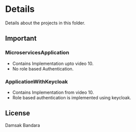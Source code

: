 # Details

Details about the projects in this folder.

## Important 

### MicroservicesApplication
- Contains Implementation upto video 10. 
- No role based Authentication. 

### ApplicationWithKeycloak
- Contains Implementation from video 10.
- Role based authentication is implemented using keycloak. 


## License
Damsak Bandara